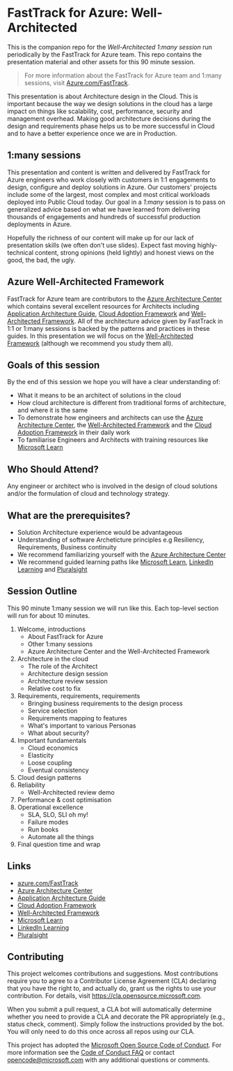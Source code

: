 # FastTrack for Azure: Well-Architected

This is the companion repo for the _Well-Architected 1:many session_ run periodically by the FastTrack
for Azure team. This repo contains the presentation material and other assets for this 90 minute session.

> For more information about the FastTrack for Azure team and 1:many sessions, visit [Azure.com/FastTrack].

This presentation is about Architecture design in the Cloud. This is important because the way we design 
solutions in the cloud has a large impact on things like scalability, cost, performance, security and 
management overhead. Making good architecture decisions during the design and requirements phase helps
us to be more successful in Cloud and to have a better experience once we are in Production.

## 1:many sessions

This presentation and content is written and delivered by FastTrack for Azure engineers who work closely
with customers in 1:1 engagements to design, configure and deploy solutions in Azure. Our customers' 
projects include some of the largest, most complex and most critical workloads deployed into Public
Cloud today. Our goal in a _1:many_ session is to pass on generalized advice based on what we have learned
from delivering thousands of engagements and hundreds of successful production deployments in Azure.

Hopefully the richness of our content will make up for our lack of presentation skills (we often don't
use slides). Expect fast moving highly-technical content, strong opinions (held lightly) and honest
views on the good, the bad, the ugly.

## Azure Well-Architected Framework

FastTrack for Azure team are contributors to the [Azure Architecture Center] which contains several
excellent resources for Architects including [Application Architecture Guide], [Cloud Adoption Framework]
and [Well-Architected Framework]. All of the architecture advice given by FastTrack in 1:1 or 1:many
sessions is backed by the patterns and practices in these guides. In this presentation we will focus
on the [Well-Architected Framework] (although we recommend you study them all).

## Goals of this session

By the end of this session we hope you will have a clear understanding of:

* What it means to be an architect of solutions in the cloud
* How cloud architecture is different from traditional forms of architecture, and where it is the same
* To demonstrate how engineers and architects can use the [Azure Architecture Center], the [Well-Architected
  Framework] and the [Cloud Adoption Framework] in their daily work
* To familiarise Engineers and Architects with training resources like [Microsoft Learn]

## Who Should Attend?

Any engineer or architect who is involved in the design of cloud solutions and/or the formulation of
cloud and technology strategy.

## What are the prerequisites?

* Solution Architecture experience would be advantageous
* Understanding of software Archeticture principles e.g Resiliency, Requirements, Business continuity
* We recommend familiarizing yourself with the [Azure Architecture Center]
* We recommend guided learning paths like [Microsoft Learn], [LinkedIn Learning] and [Pluralsight]

## Session Outline

This 90 minute 1:many session we will run like this. Each top-level section will run for about 10 minutes.

1. Welcome, introductions
   * About FastTrack for Azure
   * Other 1:many sessions
   * Azure Architecture Center and the Well-Architected Framework
1. Architecture in the cloud
   * The role of the Architect
   * Architecture design session
   * Architecture review session
   * Relative cost to fix
1. Requirements, requirements, requirements
    * Bringing business requirements to the design process
    * Service selection
    * Requirements mapping to features
    * What's important to various Personas
    * What about security?
1. Important fundamentals
    * Cloud economics
    * Elasticity
    * Loose coupling
    * Eventual consistency
1. Cloud design patterns
1. Reliability
    * Well-Architected review demo 
1. Performance & cost optimisation
1. Operational excellence
    * SLA, SLO, SLI oh my!
    * Failure modes
    * Run books
    * Automate all the things
1. Final question time and wrap

## Links

* [azure.com/FastTrack]
* [Azure Architecture Center]
* [Application Architecture Guide]
* [Cloud Adoption Framework]
* [Well-Architected Framework]
* [Microsoft Learn]
* [LinkedIn Learning]
* [Pluralsight]

## Contributing

This project welcomes contributions and suggestions.  Most contributions require you to agree to a
Contributor License Agreement (CLA) declaring that you have the right to, and actually do, grant us
the rights to use your contribution. For details, visit https://cla.opensource.microsoft.com.

When you submit a pull request, a CLA bot will automatically determine whether you need to provide
a CLA and decorate the PR appropriately (e.g., status check, comment). Simply follow the instructions
provided by the bot. You will only need to do this once across all repos using our CLA.

This project has adopted the [Microsoft Open Source Code of Conduct](https://opensource.microsoft.com/codeofconduct/).
For more information see the [Code of Conduct FAQ](https://opensource.microsoft.com/codeofconduct/faq/) or
contact [opencode@microsoft.com](mailto:opencode@microsoft.com) with any additional questions or comments.

[azure.com/FastTrack]:https://azure.microsoft.com/en-us/programs/azure-fasttrack/
[Azure Architecture Center]:https://docs.microsoft.com/en-us/azure/architecture/
[Application Architecture Guide]:https://docs.microsoft.com/en-us/azure/architecture/guide/
[Cloud Adoption Framework]:https://docs.microsoft.com/en-us/azure/cloud-adoption-framework/
[Well-Architected Framework]:https://docs.microsoft.com/en-us/azure/architecture/framework/
[Microsoft Learn]:https://docs.microsoft.com/en-us/learn/roles/solutions-architect
[LinkedIn Learning]:https://www.linkedin.com/learning/search?keywords=Cloud%20Computing&u=3322
[Pluralsight]:https://www.pluralsight.com/browse/cloud-computing